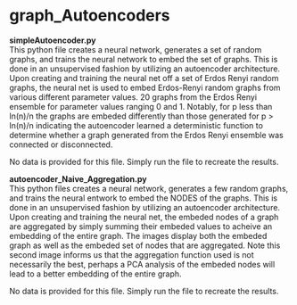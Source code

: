 # graph_Autoencoders

**simpleAutoencoder.py** <br />
This python file creates a neural network, generates a set of random graphs, and trains the neural network to embed the set of graphs. This is done in an unsupervised fashion by utilizing an autoencoder architecture. Upon creating and training the neural net off a set of Erdos Renyi random graphs, the neural net is used to embed Erdos-Renyi random graphs from various different parameter values. 20 graphs from the Erdos Renyi ensemble for parameter values ranging 0 and 1. Notably, for p less than ln(n)/n the graphs are embeded differently than those generated for p > ln(n)/n indicating the autoencoder learned a deterministic function to determine whether a graph generated from the Erdos Renyi ensemble was connected or disconnected. <br />

No data is provided for this file. Simply run the file to recreate the results. <br />

**autoencoder_Naive_Aggregation.py** <br />
This python files creates a neural network, generates a few random graphs, and trains the neural entwork to embed the NODES of the graphs. This is done in an unsupervised fashion by utilizing an autoencoder architecture. Upon creating and training the neural net, the embeded nodes of a graph are aggregated by simply summing their embeded values to acheive an embedding of the entire graph. The images display both the embeded graph as well as the embeded set of nodes that are aggregated. Note this second image informs us that the aggregation function used is not necessarily the best, perhaps a PCA analysis of the embeded nodes will lead to a better embedding of the entire graph. <br />


No data is provided for this file. Simply run the file to recreate the results. <br />
